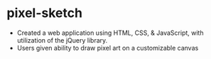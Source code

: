 # pixel-sketch

- Created a web application using HTML, CSS, & JavaScript, with utilization of the jQuery library.
- Users given ability to draw pixel art on a customizable canvas
